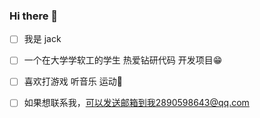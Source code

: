 ### Hi there 👋

- [ ] 我是 jack 

- [ ] 一个在大学学软工的学生 热爱钻研代码 开发项目😁

- [ ] 喜欢打游戏 听音乐 运动🥇

- [ ] 如果想联系我，可以发送邮箱到我2890598643@qq.com

